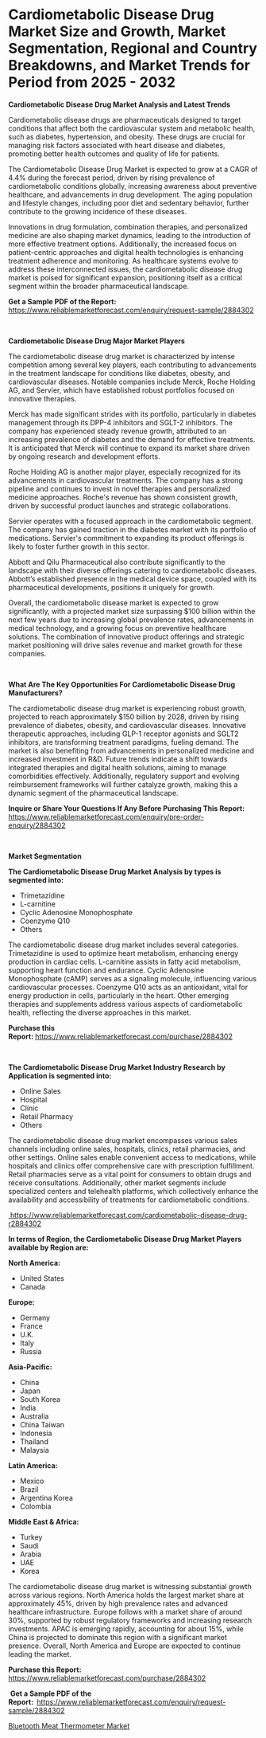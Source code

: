 <p><h1>Cardiometabolic Disease Drug Market Size and Growth, Market Segmentation, Regional and Country Breakdowns, and Market Trends for Period from 2025 -  2032</h1></p><p><strong>Cardiometabolic Disease Drug Market Analysis and Latest Trends</strong></p>
<p><p>Cardiometabolic disease drugs are pharmaceuticals designed to target conditions that affect both the cardiovascular system and metabolic health, such as diabetes, hypertension, and obesity. These drugs are crucial for managing risk factors associated with heart disease and diabetes, promoting better health outcomes and quality of life for patients. </p><p>The Cardiometabolic Disease Drug Market is expected to grow at a CAGR of 4.4% during the forecast period, driven by rising prevalence of cardiometabolic conditions globally, increasing awareness about preventive healthcare, and advancements in drug development. The aging population and lifestyle changes, including poor diet and sedentary behavior, further contribute to the growing incidence of these diseases.  </p><p>Innovations in drug formulation, combination therapies, and personalized medicine are also shaping market dynamics, leading to the introduction of more effective treatment options. Additionally, the increased focus on patient-centric approaches and digital health technologies is enhancing treatment adherence and monitoring. As healthcare systems evolve to address these interconnected issues, the cardiometabolic disease drug market is poised for significant expansion, positioning itself as a critical segment within the broader pharmaceutical landscape.</p></p>
<p><strong>Get a Sample PDF of the Report:&nbsp;</strong> <a href="https://www.reliablemarketforecast.com/enquiry/request-sample/2884302?utm_campaign=3022&utm_medium=2&utm_source=Github&utm_content=ia&utm_term=13032025&utm_id=cardiometabolic-disease-drug">https://www.reliablemarketforecast.com/enquiry/request-sample/2884302</a></p>
<p>&nbsp;</p>
<p><strong>Cardiometabolic Disease Drug Major Market Players</strong></p>
<p><p>The cardiometabolic disease drug market is characterized by intense competition among several key players, each contributing to advancements in the treatment landscape for conditions like diabetes, obesity, and cardiovascular diseases. Notable companies include Merck, Roche Holding AG, and Servier, which have established robust portfolios focused on innovative therapies.</p><p>Merck has made significant strides with its portfolio, particularly in diabetes management through its DPP-4 inhibitors and SGLT-2 inhibitors. The company has experienced steady revenue growth, attributed to an increasing prevalence of diabetes and the demand for effective treatments. It is anticipated that Merck will continue to expand its market share driven by ongoing research and development efforts.</p><p>Roche Holding AG is another major player, especially recognized for its advancements in cardiovascular treatments. The company has a strong pipeline and continues to invest in novel therapies and personalized medicine approaches. Roche's revenue has shown consistent growth, driven by successful product launches and strategic collaborations.</p><p>Servier operates with a focused approach in the cardiometabolic segment. The company has gained traction in the diabetes market with its portfolio of medications. Servier's commitment to expanding its product offerings is likely to foster further growth in this sector.</p><p>Abbott and Qilu Pharmaceutical also contribute significantly to the landscape with their diverse offerings catering to cardiometabolic diseases. Abbott’s established presence in the medical device space, coupled with its pharmaceutical developments, positions it uniquely for growth.</p><p>Overall, the cardiometabolic disease market is expected to grow significantly, with a projected market size surpassing $100 billion within the next few years due to increasing global prevalence rates, advancements in medical technology, and a growing focus on preventive healthcare solutions. The combination of innovative product offerings and strategic market positioning will drive sales revenue and market growth for these companies.</p></p>
<p>&nbsp;</p>
<p><strong>What Are The Key Opportunities For Cardiometabolic Disease Drug Manufacturers?</strong></p>
<p><p>The cardiometabolic disease drug market is experiencing robust growth, projected to reach approximately $150 billion by 2028, driven by rising prevalence of diabetes, obesity, and cardiovascular diseases. Innovative therapeutic approaches, including GLP-1 receptor agonists and SGLT2 inhibitors, are transforming treatment paradigms, fueling demand. The market is also benefiting from advancements in personalized medicine and increased investment in R&D. Future trends indicate a shift towards integrated therapies and digital health solutions, aiming to manage comorbidities effectively. Additionally, regulatory support and evolving reimbursement frameworks will further catalyze growth, making this a dynamic segment of the pharmaceutical landscape.</p></p>
<p><strong>Inquire or Share Your Questions If Any Before Purchasing This Report:</strong> <a href="https://www.reliablemarketforecast.com/enquiry/pre-order-enquiry/2884302?utm_campaign=3022&utm_medium=2&utm_source=Github&utm_content=ia&utm_term=13032025&utm_id=cardiometabolic-disease-drug">https://www.reliablemarketforecast.com/enquiry/pre-order-enquiry/2884302</a></p>
<p>&nbsp;</p>
<p><strong>Market Segmentation</strong></p>
<p><strong>The Cardiometabolic Disease Drug Market Analysis by types is segmented into:</strong></p>
<p><ul><li>Trimetazidine</li><li>L-carnitine</li><li>Cyclic Adenosine Monophosphate</li><li>Coenzyme Q10</li><li>Others</li></ul></p>
<p><p>The cardiometabolic disease drug market includes several categories. Trimetazidine is used to optimize heart metabolism, enhancing energy production in cardiac cells. L-carnitine assists in fatty acid metabolism, supporting heart function and endurance. Cyclic Adenosine Monophosphate (cAMP) serves as a signaling molecule, influencing various cardiovascular processes. Coenzyme Q10 acts as an antioxidant, vital for energy production in cells, particularly in the heart. Other emerging therapies and supplements address various aspects of cardiometabolic health, reflecting the diverse approaches in this market.</p></p>
<p><strong>Purchase this Report:&nbsp;</strong><a href="https://www.reliablemarketforecast.com/purchase/2884302?utm_campaign=3022&utm_medium=2&utm_source=Github&utm_content=ia&utm_term=13032025&utm_id=cardiometabolic-disease-drug">https://www.reliablemarketforecast.com/purchase/2884302</a></p>
<p>&nbsp;</p>
<p><strong>The Cardiometabolic Disease Drug Market Industry Research by Application is segmented into:</strong></p>
<p><ul><li>Online Sales</li><li>Hospital</li><li>Clinic</li><li>Retail Pharmacy</li><li>Others</li></ul></p>
<p><p>The cardiometabolic disease drug market encompasses various sales channels including online sales, hospitals, clinics, retail pharmacies, and other settings. Online sales enable convenient access to medications, while hospitals and clinics offer comprehensive care with prescription fulfillment. Retail pharmacies serve as a vital point for consumers to obtain drugs and receive consultations. Additionally, other market segments include specialized centers and telehealth platforms, which collectively enhance the availability and accessibility of treatments for cardiometabolic conditions.</p></p>
<p><a href="https://www.reliablemarketforecast.com/cardiometabolic-disease-drug-r2884302?utm_campaign=3022&utm_medium=2&utm_source=Github&utm_content=ia&utm_term=13032025&utm_id=cardiometabolic-disease-drug">&nbsp;https://www.reliablemarketforecast.com/cardiometabolic-disease-drug-r2884302</a></p>
<p><strong>In terms of Region, the Cardiometabolic Disease Drug Market Players available by Region are:</strong></p>
<p>
    <p> <strong> North America: </strong>
        <ul>
            <li>United States</li>
            <li>Canada</li>
        </ul>
        </p> 
    <p> <strong> Europe: </strong>
        <ul>
            <li>Germany</li>
            <li>France</li>
            <li>U.K.</li>
            <li>Italy</li>
            <li>Russia</li>
        </ul>
        </p> 
    <p> <strong> Asia-Pacific: </strong>
        <ul>
            <li>China</li>
            <li>Japan</li>
            <li>South Korea</li>
            <li>India</li>
            <li>Australia</li>
            <li>China Taiwan</li>
            <li>Indonesia</li>
            <li>Thailand</li>
            <li>Malaysia</li>
        </ul>
        </p> 
    <p> <strong> Latin America: </strong>
        <ul>
            <li>Mexico</li>
            <li>Brazil</li>
            <li>Argentina Korea</li>
            <li>Colombia</li>
        </ul>
        </p> 
    <p> <strong> Middle East & Africa: </strong>
        <ul>
            <li>Turkey</li>
            <li>Saudi</li>
            <li>Arabia</li>
            <li>UAE</li>
            <li>Korea</li>
        </ul>
    </p>
    </p>
<p><p>The cardiometabolic disease drug market is witnessing substantial growth across various regions. North America holds the largest market share at approximately 45%, driven by high prevalence rates and advanced healthcare infrastructure. Europe follows with a market share of around 30%, supported by robust regulatory frameworks and increasing research investments. APAC is emerging rapidly, accounting for about 15%, while China is projected to dominate this region with a significant market presence. Overall, North America and Europe are expected to continue leading the market.</p></p>
<p><strong>Purchase this Report: </strong><a href="https://www.reliablemarketforecast.com/purchase/2884302?utm_campaign=3022&utm_medium=2&utm_source=Github&utm_content=ia&utm_term=13032025&utm_id=cardiometabolic-disease-drug">https://www.reliablemarketforecast.com/purchase/2884302</a></p>
<p>&nbsp;<strong>Get a Sample PDF of the Report:&nbsp;&nbsp;</strong><a href="https://www.reliablemarketforecast.com/enquiry/request-sample/2884302?utm_campaign=3022&utm_medium=2&utm_source=Github&utm_content=ia&utm_term=13032025&utm_id=cardiometabolic-disease-drug">https://www.reliablemarketforecast.com/enquiry/request-sample/2884302</a></p>
<p><strong></strong></p>
<p><p><a href="https://github.com/vilolakoreni/Market-Research-Report-List-1/blob/main/bluetooth-meat-thermometer-market.md?utm_campaign=3022&utm_medium=2&utm_source=Github&utm_content=ia&utm_term=13032025&utm_id=cardiometabolic-disease-drug">Bluetooth Meat Thermometer Market</a></p></p>